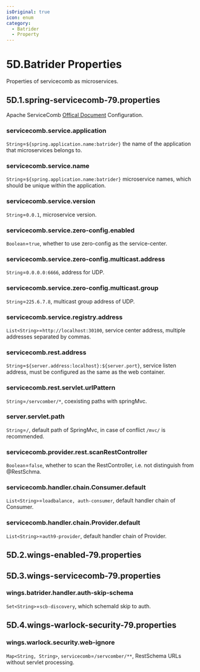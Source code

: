 ```yaml
---
isOriginal: true
icon: enum
category:
  - Batrider
  - Property
---
```


# 5D.Batrider Properties

Properties of servicecomb as microservices.

## 5D.1.spring-servicecomb-79.properties

Apache ServiceComb [Offical Document](https://servicecomb.apache.org/references/java-chassis/en_US/) Configuration.

### servicecomb.service.application

`String`=`${spring.application.name:batrider}` the name of the application that microservices belongs to.

### servicecomb.service.name

`String`=`${spring.application.name:batrider}` microservice names, which should be unique within the application.

### servicecomb.service.version

`String`=`0.0.1`, microservice version.

### servicecomb.service.zero-config.enabled

`Boolean`=`true`, whether to use zero-config as the service-center.

### servicecomb.service.zero-config.multicast.address

`String`=`0.0.0.0:6666`, address for UDP.

### servicecomb.service.zero-config.multicast.group

`String`=`225.6.7.8`, multicast group address of UDP.

### servicecomb.service.registry.address

`List<String>`=`http://localhost:30100`, service center address,
multiple addresses separated by commas.

### servicecomb.rest.address

`String`=`${server.address:localhost}:${server.port}`, service listen address,
must be configured as the same as the web container.

### servicecomb.rest.servlet.urlPattern

`String`=`/servcomber/*`, coexisting paths with springMvc.

### server.servlet.path

`String`=`/`, default path of SpringMvc, in case of conflict `/mvc/` is recommended.

### servicecomb.provider.rest.scanRestController

`Boolean`=`false`, whether to scan the RestController, i.e. not distinguish from @RestSchma.

### servicecomb.handler.chain.Consumer.default

`List<String>`=`loadbalance, auth-consumer`, default handler chain of Consumer.

### servicecomb.handler.chain.Provider.default

`List<String>`=`auth9-provider`, default handler chain of Provider.

## 5D.2.wings-enabled-79.properties

## 5D.3.wings-servicecomb-79.properties

### wings.batrider.handler.auth-skip-schema

`Set<String>`=`scb-discovery`, which schemaId skip to auth.

## 5D.4.wings-warlock-security-79.properties

### wings.warlock.security.web-ignore

`Map<String, String>`, `servicecomb`=`/servcomber/**`, RestSchema URLs without servlet processing.
